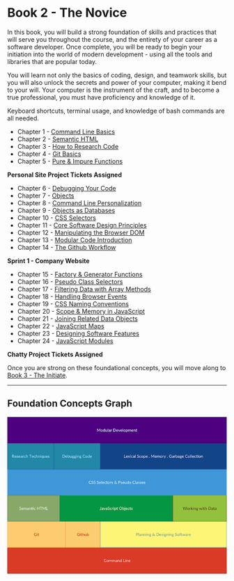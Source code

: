 # Book 2 - The Novice

In this book, you will build a strong foundation of skills and practices that will serve you throughout the course, and the entirety of your career as a software developer. Once complete, you will be ready to begin your initiation into the world of modern development - using all the tools and libraries that are popular today.

You will learn not only the basics of coding, design, and teamwork skills, but you will also unlock the secrets and power of your computer, making it bend to your will. Your computer is the instrument of the craft, and to become a true professional, you must have proficiency and knowledge of it.

Keyboard shortcuts, terminal usage, and knowledge of bash commands are all needed.

* Chapter 1 - [Command Line Basics](./chapters/CLI_BASICS.md)
* Chapter 2 - [Semantic HTML](./chapters/HTML_SEMANTIC.md)
* Chapter 3 - [How to Research Code](./chapters/MISC_RESEARCH.md)
* Chapter 4 - [Git Basics](./chapters/GIT_BASICS.md)
* Chapter 5 - [Pure & Impure Functions](./chapters/JS_FUNCTION_BASICS.md)

**Personal Site Project Tickets Assigned**

* Chapter 6 - [Debugging Your Code](./chapters/MISC_DEBUGGING.md)
* Chapter 7 - [Objects](./chapters/JS_OBJECTS.md)
* Chapter 8 - [Command Line Personalization](./chapters/CLI_PERSONALIZATION.md)
* Chapter 9 - [Objects as Databases](./chapters/JS_DATA.md)
* Chapter 10 - [CSS Selectors](./chapters/CSS_SELECTORS.md)
* Chapter 11 - [Core Software Design Principles](./chapters/DESIGN_PRINCIPLES.md)
* Chapter 12 - [Manipulating the Browser DOM](./chapters/JS_WORKING_WITH_DOM.md)
* Chapter 13 - [Modular Code Introduction](./chapters/DESIGN_MODULARITY.md)
* Chapter 14 - [The Github Workflow](./chapters/GIT_WORKFLOW.md)

**Sprint 1 - Company Website**

* Chapter 15 - [Factory & Generator Functions](./chapters/JS_FACTORY_FUNCTION.md)
* Chapter 16 - [Pseudo Class Selectors](./chapters/CSS_PSEUDOCLASSES.md)
* Chapter 17 - [Filtering Data with Array Methods](./chapters/JS_ARRAY_METHODS.md)
* Chapter 18 - [Handling Browser Events](./chapters/JS_EVENTS.md)
* Chapter 19 - [CSS Naming Conventions](./chapters/CSS_CONVENTIONS.md)
* Chapter 20 - [Scope & Memory in JavaScript](./chapters/JS_SCOPE.md)
* Chapter 21 - [Joining Related Data Objects](./chapters/JS_JOINING_DATA.md)
* Chapter 22 - [JavaScript Maps](./chapters/JS_MAPS.md)
* Chapter 23 - [Designing Software Features](./chapters/DESIGN_FEATURES.md)
* Chapter 24 - [JavaScript Modules](./chapters/JS_MODULES.md)

**Chatty Project Tickets Assigned**

Once you are strong on these foundational concepts, you will move along to [Book 3 - The Initiate](../book-3-the-initiate/README.md).

---

## Foundation Concepts Graph

![Foundations](./assets/foundations.png)
